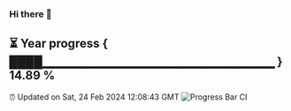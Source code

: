 ### Hi there 👋
⏳ Year progress { ████▁▁▁▁▁▁▁▁▁▁▁▁▁▁▁▁▁▁▁▁▁▁▁▁▁▁ } 14.89 %
---
⏰ Updated on Sat, 24 Feb 2024 12:08:43 GMT
![Progress Bar CI](https://github.com/Moyi321/Moyi321/workflows/Progress%20Bar%20CI/badge.svg)

